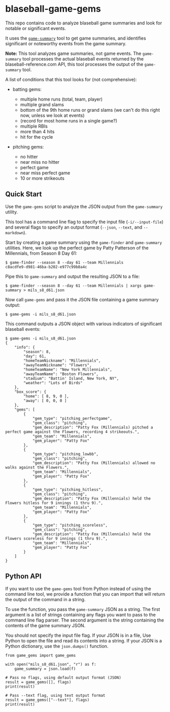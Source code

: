 # blaseball-game-gems

This repo contains code to analyze blaseball game summaries
and look for notable or significant events.

It uses the [`game-summary`](https://github.com/ch4zm/blaseball-game-summary)
tool to get game summaries, and identifies significant or noteworthy
events from the game summary.

**Note:** This tool analyzes game summaries, not game events. The `game-summary` tool
processes the actual blaseball events returned by the blaseball-reference.com API,
this tool processes the output of the `game-summary` tool.

A list of conditions that this tool looks for (not comprehensive):

* batting gems:

    * multiple home runs (total, team, player)
    * multiple grand slams
    * bottom of the 9th home runs or grand slams (we can't do this right now, unless we look at events)
    * (record for most home runs in a single game?)
    * multiple RBIs
    * more than 4 hits
    * hit for the cycle

* pitching gems:

    * no hitter
    * near miss no hitter
    * perfect game
    * near miss perfect game
    * 10 or more strikeouts

## Quick Start

Use the `game-gems` script to analyze the JSON output from the
`game-summary` utility.

This tool has a command line flag to specify the input file (`-i/--input-file`)
and several flags to specify an output format (`--json`, `--text`, and `--markdown`).

Start by creating a game summary using the `game-finder` and `game-summary`
utilities. Here, we look up the perfect game by Patty Patterson of the Millennials,
from Season 8 Day 61:

```
$ game-finder --season 8 --day 61 --team Millennials
c8acdfe9-d981-46ba-b202-e977c99b8a4c
```

Pipe this to `game-summary` and output the resulting JSON to a file:

```
$ game-finder --season 8 --day 61 --team Millennials | xargs game-summary > mils_s8_d61.json
```

Now call `game-gems` and pass it the JSON file containing a game summary output:

```text
$ game-gems -i mils_s8_d61.json
```

This command outputs a JSON object with various indicators of significant blaseball events:

```text
$ game-gems -i mils_s8_d61.json
{
    "info": {
        "season": 8,
        "day": 61,
        "homeTeamNickname": "Millennials",
        "awayTeamNickname": "Flowers",
        "homeTeamName": "New York Millennials",
        "awayTeamName": "Boston Flowers",
        "stadium": "Battin' Island, New York, NY",
        "weather": "Lots of Birds"
    },
    "box_score": {
        "home": [ 8, 9, 0 ],
        "away": [ 0, 0, 0 ]
    },
    "gems": [
        {
            "gem_type": "pitching_perfectgame",
            "gem_class": "pitching",
            "gem_description": "Patty Fox (Millennials) pitched a perfect game against the Flowers, recording 4 strikeouts.",
            "gem_team": "Millennials",
            "gem_player": "Patty Fox"
        },
        {
            "gem_type": "pitching_lowbb",
            "gem_class": "pitching",
            "gem_description": "Patty Fox (Millennials) allowed no walks against the Flowers.",
            "gem_team": "Millennials",
            "gem_player": "Patty Fox"
        },
        {
            "gem_type": "pitching_hitless",
            "gem_class": "pitching",
            "gem_description": "Patty Fox (Millennials) held the Flowers hitless for 9 innings (1 thru 9).",
            "gem_team": "Millennials",
            "gem_player": "Patty Fox"
        },
        {
            "gem_type": "pitching_scoreless",
            "gem_class": "pitching",
            "gem_description": "Patty Fox (Millennials) held the Flowers scoreless for 9 innings (1 thru 9).",
            "gem_team": "Millennials",
            "gem_player": "Patty Fox"
        }
    ]
}
```

## Python API

If you want to use the `game-gems` tool from Python instead of
using the command line tool, we provide a function that you can
import that will return the output of the command in a string.

To use the function, you pass the `game-summary` JSON as a string.
The first argument is a list of strings containing any flags you
want to pass to the command line flag parser. The second argument
is the string containing the contents of the game summary JSON.

You should not specify the input file flag. If your JSON is in a file,
Use Python to open the file and read its contents into a string.
If your JSON is a Python dictionary, use the `json.dumps()` function.

```
from game_gems import game_gems

with open("mils_s8_d61.json", "r") as f:
    game_summary = json.load(f)

# Pass no flags, using default output format (JSON)
result = game_gems([], flags)
print(result)

# Pass --text flag, using text output format
result = game_gems(["--text"], flags)
print(result)
```

